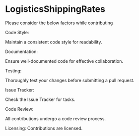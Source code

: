 # LogisticsShippingRates

Please consider the below factors while contributing


Code Style:

Maintain a consistent code style for readability.


Documentation:

Ensure well-documented code for effective collaboration.


Testing:

Thoroughly test your changes before submitting a pull request.


Issue Tracker:

Check the Issue Tracker for tasks.


Code Review:

All contributions undergo a code review process.


Licensing:
Contributions are licensed.
